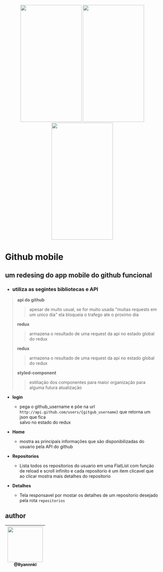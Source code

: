 <p align="center">
   <img src="https://i.ibb.co/bmTBnj3/Screenshot-20200411-181950-Expo.jpg" width="200" height="380">
   <img src="https://i.ibb.co/yQdp1ZF/Screenshot-20200411-181937-Expo.jpg" width="200" height="380">
   <img src="https://i.ibb.co/XSKDsHf/Screenshot-20200411-181946-Expo.jpg" width="200" height="380">
</p>

# Github mobile

## um redesing do app mobile do github funcional

- ### utiliza as segintes bibliotecas e API

> **api do github**
>
> > apesar de muito usual, se for muito usada "muitas requests em um unico dia" ela bloqueia o trafego ate o proximo dia
>
> **redux**
>
> > armazena o resultado de uma request da api no estado global do redux
>
> **redux**
>
> > armazena o resultado de uma request da api no estado global do redux
>
> **styled-component**
>
> > estiliação dos componentes para maior organização para alguma futura atualização

- **login**

  - pega o github_username e põe na url `http://api.github.com/users/{gitgub_username}` que retorna um json que fica <br/> salvo no estado do redux

- **Home**

  - mostra as principais informações que são disponibilizadas do usuario pela API do github

- **Repositorios**

  - Lista todos os repositorios do usuario em uma FlatList com função de reload e scroll infinito e cada repositorio é um item clicavel que ao clicar mostra mais detalhes do repositorio

- **Detalhes**
  - Tela responsavel por mostar os detalhes de um repositorio desejado pela rota `repositorios`

## author

| [<img src="https://avatars1.githubusercontent.com/u/48577990?v=4" width=115><br><sub>@Ryannnkl</sub>](https://github.com/Ryannnkl) |
| :--------------------------------------------------------------------------------------------------------------------------------: |

